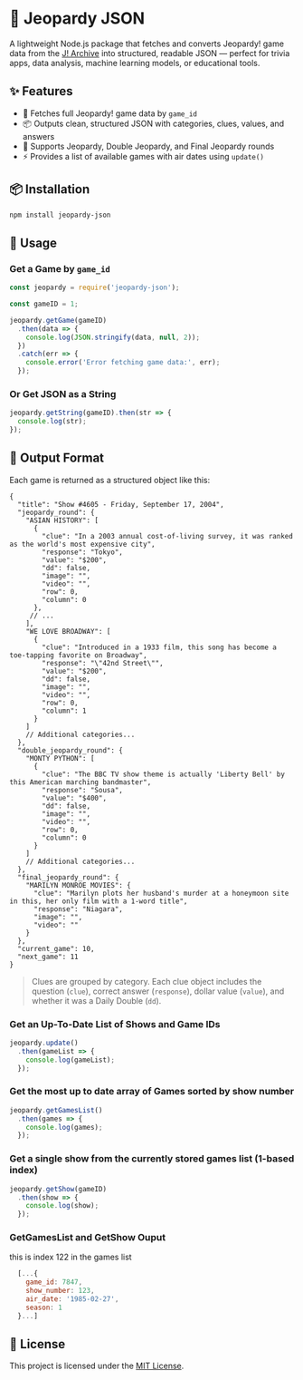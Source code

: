 # 📘 Jeopardy JSON

A lightweight Node.js package that fetches and converts Jeopardy! game data from the [J! Archive](https://j-archive.com) into structured, readable JSON — perfect for trivia apps, data analysis, machine learning models, or educational tools.

## ✨ Features

- 🔎 Fetches full Jeopardy! game data by `game_id`
- 📦 Outputs clean, structured JSON with categories, clues, values, and answers
- 🧠 Supports Jeopardy, Double Jeopardy, and Final Jeopardy rounds
- ⚡ Provides a list of available games with air dates using `update()`

## 📦 Installation

```bash
npm install jeopardy-json
```

## 🚀 Usage

### Get a Game by `game_id`

```js
const jeopardy = require('jeopardy-json');

const gameID = 1;

jeopardy.getGame(gameID)
  .then(data => {
    console.log(JSON.stringify(data, null, 2));
  })
  .catch(err => {
    console.error('Error fetching game data:', err);
  });
```

### Or Get JSON as a String

```js
jeopardy.getString(gameID).then(str => {
  console.log(str);
});
```

## 📂 Output Format

Each game is returned as a structured object like this:

```jsonc
{
  "title": "Show #4605 - Friday, September 17, 2004",
  "jeopardy_round": {
    "ASIAN HISTORY": [
      {
        "clue": "In a 2003 annual cost-of-living survey, it was ranked as the world's most expensive city",
        "response": "Tokyo",
        "value": "$200",
        "dd": false,
        "image": "",
        "video": "",
        "row": 0,
        "column": 0
      },
     // ...
    ],
    "WE LOVE BROADWAY": [
      {
        "clue": "Introduced in a 1933 film, this song has become a toe-tapping favorite on Broadway",
        "response": "\"42nd Street\"",
        "value": "$200",
        "dd": false,
        "image": "",
        "video": "",
        "row": 0,
        "column": 1
      }
    ]
    // Additional categories...
  },
  "double_jeopardy_round": {
    "MONTY PYTHON": [
      {
        "clue": "The BBC TV show theme is actually 'Liberty Bell' by this American marching bandmaster",
        "response": "Sousa",
        "value": "$400",
        "dd": false,
        "image": "",
        "video": "",
        "row": 0,
        "column": 0
      }
    ]
    // Additional categories...
  },
  "final_jeopardy_round": {
    "MARILYN MONROE MOVIES": {
      "clue": "Marilyn plots her husband's murder at a honeymoon site in this, her only film with a 1-word title",
      "response": "Niagara",
      "image": "",
      "video": ""
    }
  },
  "current_game": 10,
  "next_game": 11
}
```
> Clues are grouped by category. Each clue object includes the question (`clue`), correct answer (`response`), dollar value (`value`), and whether it was a Daily Double (`dd`).


### Get an Up-To-Date List of Shows and Game IDs

```js
jeopardy.update()
  .then(gameList => {
    console.log(gameList);
  });
```



### Get the most up to date array of Games sorted by show number

```js
jeopardy.getGamesList()
  .then(games => {
    console.log(games);
  });
```
### Get a single show from the currently stored games list (1-based index)

```js
jeopardy.getShow(gameID)
  .then(show => {
    console.log(show);
  });
```

### GetGamesList and GetShow Ouput 
this is index 122 in the games list
```js
  [...{
    game_id: 7847,
    show_number: 123,
    air_date: '1985-02-27',
    season: 1
  }...]
```

## 📝 License

This project is licensed under the [MIT License](LICENSE).
